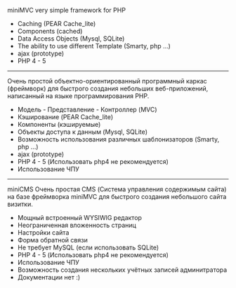 miniMVC very simple framework for PHP

  * Caching (PEAR Cache\_lite)
  * Components (cached)
  * Data Access Objects (Mysql, SQLite)
  * The ability to use different Template (Smarty, php ...)
  * ajax (prototype)
  * PHP 4 - 5

---

Очень простой  объектно-ориентированный программный каркас (фреймворк) для быстрого создания небольших веб-приложений, написанный на языке программирования PHP.

  * Модель - Представление - Контроллер (MVC)
  * Кэширование (PEAR Cache\_lite)
  * Компоненты (кэшируемые)
  * Объекты доступа к данным (Mysql, SQLite)
  * Возможность использования различных шаблонизаторов (Smarty, php ...)
  * ajax (prototype)
  * PHP 4 - 5  (Использовать php4 не рекомендуется)
  * Использование ЧПУ

---

miniCMS Очень простая CMS (Система управления содержимым сайта) на базе фреймворка miniMVC  для быстрого создания небольшого сайта визитки.

  * Мощный встроенный WYSIWIG редактор
  * Неограниченная вложенность страниц
  * Настройки сайта
  * Форма обратной связи
  * Не требует MySQL (если использовать SQLite)
  * PHP 4 - 5  (Использовать php4 не рекомендуется)
  * Использование ЧПУ
  * Возможность создания нескольких учётных записей админитратора
  * Документации нет :)

